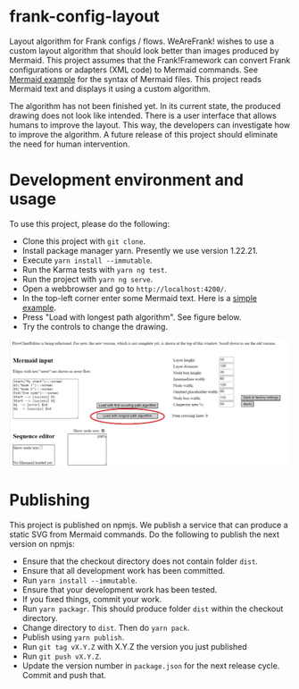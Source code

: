 # frank-config-layout

Layout algorithm for Frank configs / flows. WeAreFrank! wishes to use a custom layout algorithm that should look better than images produced by Mermaid. This project assumes that the Frank!Framework can convert Frank configurations or adapters (XML code) to Mermaid commands. See [Mermaid example](src/assets/mermaid.txt) for the syntax of Mermaid files. This project reads Mermaid text and displays it using a custom algorithm.

The algorithm has not been finished yet. In its current state, the produced drawing does not look like intended. There is a user interface that allows humans to improve the layout. This way, the developers can investigate how to improve the algorithm. A future release of this project should eliminate the need for human intervention.

# Development environment and usage

To use this project, please do the following:
* Clone this project with `git clone`.
* Install package manager yarn. Presently we use version 1.22.21.
* Execute `yarn install --immutable`.
* Run the Karma tests with `yarn ng test`.
* Run the project with `yarn ng serve`.
* Open a webbrowser and go to `http://localhost:4200/`.
* In the top-left corner enter some Mermaid text. Here is a [simple example](src/assets/simpleMermaid.txt).
* Press "Load with longest path algorithm". See figure below.
* Try the controls to change the drawing.

![Load Mermaid](./readme-pictures/loadMermaid.jpg)

# Publishing

This project is published on npmjs. We publish a service that can produce a static SVG from Mermaid commands. Do the following to publish the next version on npmjs:

* Ensure that the checkout directory does not contain folder `dist`.
* Ensure that all development work has been committed.
* Run `yarn install --immutable`.
* Ensure that your development work has been tested.
* If you fixed things, commit your work.
* Run `yarn packagr`. This should produce folder `dist` within the checkout directory.
* Change directory to `dist`. Then do `yarn pack`.
* Publish using `yarn publish`.
* Run `git tag vX.Y.Z` with X.Y.Z the version you just published
* Run `git push vX.Y.Z`.
* Update the version number in `package.json` for the next release cycle. Commit and push that.

